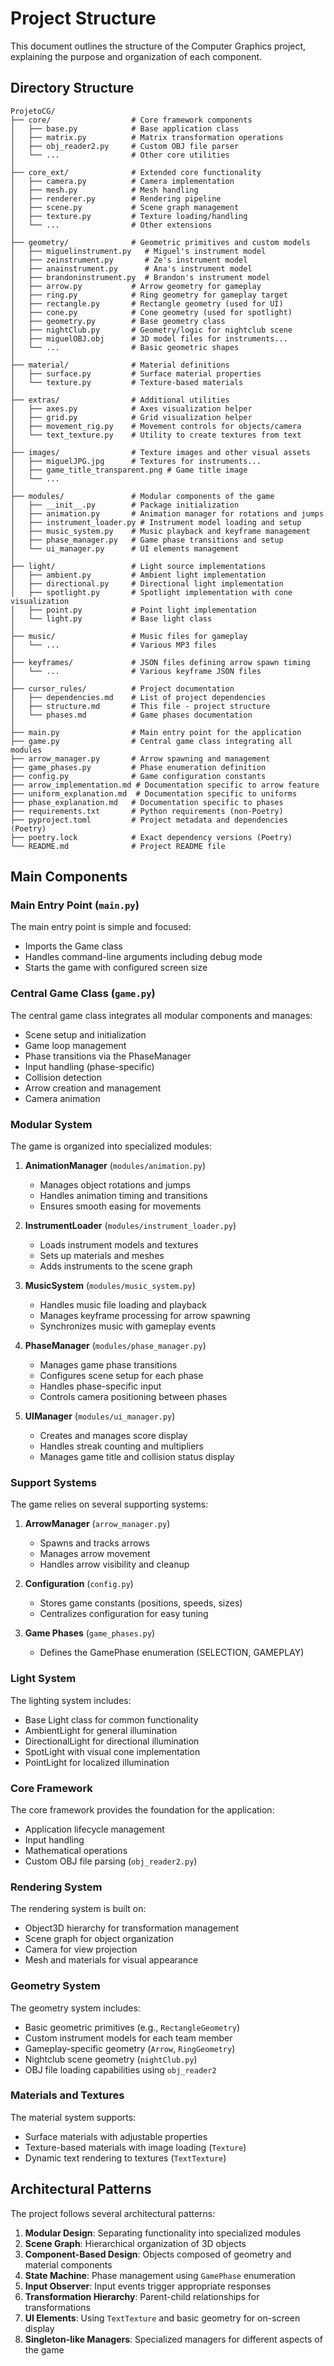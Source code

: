 # Project Structure

This document outlines the structure of the Computer Graphics project, explaining the purpose and organization of each component.

## Directory Structure

```
ProjetoCG/
├── core/                  # Core framework components
│   ├── base.py            # Base application class
│   ├── matrix.py          # Matrix transformation operations
│   ├── obj_reader2.py     # Custom OBJ file parser
│   └── ...                # Other core utilities
│
├── core_ext/              # Extended core functionality
│   ├── camera.py          # Camera implementation
│   ├── mesh.py            # Mesh handling
│   ├── renderer.py        # Rendering pipeline
│   ├── scene.py           # Scene graph management
│   ├── texture.py         # Texture loading/handling
│   └── ...                # Other extensions
│
├── geometry/              # Geometric primitives and custom models
│   ├── miguelinstrument.py   # Miguel's instrument model
│   ├── zeinstrument.py       # Ze's instrument model
│   ├── anainstrument.py      # Ana's instrument model
│   ├── brandoninstrument.py  # Brandon's instrument model
│   ├── arrow.py           # Arrow geometry for gameplay
│   ├── ring.py            # Ring geometry for gameplay target
│   ├── rectangle.py       # Rectangle geometry (used for UI)
│   ├── cone.py            # Cone geometry (used for spotlight)
│   ├── geometry.py        # Base geometry class
│   ├── nightClub.py       # Geometry/logic for nightclub scene
│   ├── miguelOBJ.obj      # 3D model files for instruments...
│   └── ...                # Basic geometric shapes
│
├── material/              # Material definitions
│   ├── surface.py         # Surface material properties
│   └── texture.py         # Texture-based materials
│
├── extras/                # Additional utilities
│   ├── axes.py            # Axes visualization helper
│   ├── grid.py            # Grid visualization helper
│   ├── movement_rig.py    # Movement controls for objects/camera
│   └── text_texture.py    # Utility to create textures from text
│
├── images/                # Texture images and other visual assets
│   ├── miguelJPG.jpg      # Textures for instruments...
│   ├── game_title_transparent.png # Game title image
│   └── ...
│
├── modules/               # Modular components of the game
│   ├── __init__.py        # Package initialization
│   ├── animation.py       # Animation manager for rotations and jumps
│   ├── instrument_loader.py # Instrument model loading and setup
│   ├── music_system.py    # Music playback and keyframe management
│   ├── phase_manager.py   # Game phase transitions and setup
│   └── ui_manager.py      # UI elements management
│
├── light/                 # Light source implementations
│   ├── ambient.py         # Ambient light implementation
│   ├── directional.py     # Directional light implementation
│   ├── spotlight.py       # Spotlight implementation with cone visualization
│   ├── point.py           # Point light implementation
│   └── light.py           # Base light class
│
├── music/                 # Music files for gameplay
│   └── ...                # Various MP3 files
│
├── keyframes/             # JSON files defining arrow spawn timing
│   └── ...                # Various keyframe JSON files 
│
├── cursor_rules/          # Project documentation
│   ├── dependencies.md    # List of project dependencies
│   ├── structure.md       # This file - project structure
│   └── phases.md          # Game phases documentation
│
├── main.py                # Main entry point for the application
├── game.py                # Central game class integrating all modules
├── arrow_manager.py       # Arrow spawning and management
├── game_phases.py         # Phase enumeration definition
├── config.py              # Game configuration constants
├── arrow_implementation.md # Documentation specific to arrow feature
├── uniform_explanation.md  # Documentation specific to uniforms
├── phase_explanation.md   # Documentation specific to phases
├── requirements.txt       # Python requirements (non-Poetry)
├── pyproject.toml         # Project metadata and dependencies (Poetry)
├── poetry.lock            # Exact dependency versions (Poetry)
└── README.md              # Project README file
```

## Main Components

### Main Entry Point (`main.py`)

The main entry point is simple and focused:
- Imports the Game class
- Handles command-line arguments including debug mode
- Starts the game with configured screen size

### Central Game Class (`game.py`)

The central game class integrates all modular components and manages:
- Scene setup and initialization
- Game loop management
- Phase transitions via the PhaseManager
- Input handling (phase-specific)
- Collision detection
- Arrow creation and management
- Camera animation

### Modular System

The game is organized into specialized modules:

1. **AnimationManager** (`modules/animation.py`)
   - Manages object rotations and jumps
   - Handles animation timing and transitions
   - Ensures smooth easing for movements

2. **InstrumentLoader** (`modules/instrument_loader.py`)
   - Loads instrument models and textures
   - Sets up materials and meshes
   - Adds instruments to the scene graph

3. **MusicSystem** (`modules/music_system.py`)
   - Handles music file loading and playback
   - Manages keyframe processing for arrow spawning
   - Synchronizes music with gameplay events

4. **PhaseManager** (`modules/phase_manager.py`)
   - Manages game phase transitions
   - Configures scene setup for each phase
   - Handles phase-specific input
   - Controls camera positioning between phases

5. **UIManager** (`modules/ui_manager.py`)
   - Creates and manages score display
   - Handles streak counting and multipliers
   - Manages game title and collision status display

### Support Systems

The game relies on several supporting systems:

1. **ArrowManager** (`arrow_manager.py`)
   - Spawns and tracks arrows
   - Manages arrow movement
   - Handles arrow visibility and cleanup

2. **Configuration** (`config.py`)
   - Stores game constants (positions, speeds, sizes)
   - Centralizes configuration for easy tuning

3. **Game Phases** (`game_phases.py`)
   - Defines the GamePhase enumeration (SELECTION, GAMEPLAY)

### Light System

The lighting system includes:
- Base Light class for common functionality
- AmbientLight for general illumination
- DirectionalLight for directional illumination
- SpotLight with visual cone implementation
- PointLight for localized illumination

### Core Framework

The core framework provides the foundation for the application:
- Application lifecycle management
- Input handling
- Mathematical operations
- Custom OBJ file parsing (`obj_reader2.py`)

### Rendering System

The rendering system is built on:
- Object3D hierarchy for transformation management
- Scene graph for object organization
- Camera for view projection
- Mesh and materials for visual appearance

### Geometry System

The geometry system includes:
- Basic geometric primitives (e.g., `RectangleGeometry`)
- Custom instrument models for each team member
- Gameplay-specific geometry (`Arrow`, `RingGeometry`)
- Nightclub scene geometry (`nightClub.py`)
- OBJ file loading capabilities using `obj_reader2`

### Materials and Textures

The material system supports:
- Surface materials with adjustable properties
- Texture-based materials with image loading (`Texture`)
- Dynamic text rendering to textures (`TextTexture`)

## Architectural Patterns

The project follows several architectural patterns:
1. **Modular Design**: Separating functionality into specialized modules
2. **Scene Graph**: Hierarchical organization of 3D objects
3. **Component-Based Design**: Objects composed of geometry and material components
4. **State Machine**: Phase management using `GamePhase` enumeration
5. **Input Observer**: Input events trigger appropriate responses
6. **Transformation Hierarchy**: Parent-child relationships for transformations
7. **UI Elements**: Using `TextTexture` and basic geometry for on-screen display
8. **Singleton-like Managers**: Specialized managers for different aspects of the game 